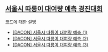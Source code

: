 ## [서울시 따릉이 대여량 예측 경진대회](https://dacon.io/competitions/open/235576/overview/description)

코드에 대한 설명

- [\[DACON\] 서울시 따릉이 대여량 예측 (1)](https://yerim-devlog.vercel.app/bike_sharing_demand_1)
- [\[DACON\] 서울시 따릉이 대여량 예측 (2)](https://yerim-devlog.vercel.app/bike_sharing_demand_2)
- [\[DACON\] 서울시 따릉이 대여량 예측 (3)](https://yerim-devlog.vercel.app/bike_sharing_demand_3)

